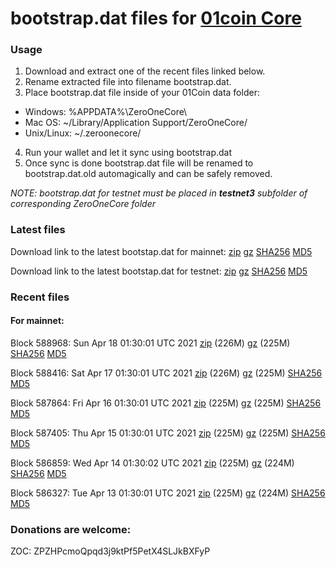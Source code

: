 # bootstrap.dat files for [01coin Core](https://01coin.io)

### Usage

1. Download and extract one of the recent files linked below.
2. Rename extracted file into filename bootstrap.dat.
3. Place bootstrap.dat file inside of your 01Coin data folder:
 - Windows: %APPDATA%\ZeroOneCore\
 - Mac OS: ~/Library/Application Support/ZeroOneCore/
 - Unix/Linux: ~/.zeroonecore/
4. Run your wallet and let it sync using bootstrap.dat
5. Once sync is done bootstrap.dat file will be renamed to bootstrap.dat.old automagically and can be safely removed.

_NOTE: bootstrap.dat for testnet must be placed in **testnet3** subfolder of corresponding ZeroOneCore folder_

### Latest files
Download link to the latest bootstap.dat for mainnet: [zip](https://files.01coin.io/mainnet/bootstrap.dat.zip) [gz](https://files.01coin.io/mainnet/bootstrap.dat.tar.gz) [SHA256](https://files.01coin.io/mainnet/sha256.txt) [MD5](https://files.01coin.io/mainnet/md5.txt)

Download link to the latest bootstap.dat for testnet: [zip](https://files.01coin.io/testnet/bootstrap.dat.zip) [gz](https://files.01coin.io/testnet/bootstrap.dat.tar.gz) [SHA256](https://files.01coin.io/testnet/sha256.txt) [MD5](https://files.01coin.io/testnet/md5.txt)

### Recent files

#### For mainnet:

Block 588968: Sun Apr 18 01:30:01 UTC 2021 [zip](https://files.01coin.io/mainnet/2021-04-18/bootstrap.dat.zip) (226M) [gz](https://files.01coin.io/mainnet/2021-04-18/bootstrap.dat.tar.gz) (225M) [SHA256](https://files.01coin.io/mainnet/2021-04-18/sha256.txt) [MD5](https://files.01coin.io/mainnet/2021-04-18/md5.txt)

Block 588416: Sat Apr 17 01:30:01 UTC 2021 [zip](https://files.01coin.io/mainnet/2021-04-17/bootstrap.dat.zip) (226M) [gz](https://files.01coin.io/mainnet/2021-04-17/bootstrap.dat.tar.gz) (225M) [SHA256](https://files.01coin.io/mainnet/2021-04-17/sha256.txt) [MD5](https://files.01coin.io/mainnet/2021-04-17/md5.txt)

Block 587864: Fri Apr 16 01:30:01 UTC 2021 [zip](https://files.01coin.io/mainnet/2021-04-16/bootstrap.dat.zip) (225M) [gz](https://files.01coin.io/mainnet/2021-04-16/bootstrap.dat.tar.gz) (225M) [SHA256](https://files.01coin.io/mainnet/2021-04-16/sha256.txt) [MD5](https://files.01coin.io/mainnet/2021-04-16/md5.txt)

Block 587405: Thu Apr 15 01:30:01 UTC 2021 [zip](https://files.01coin.io/mainnet/2021-04-15/bootstrap.dat.zip) (225M) [gz](https://files.01coin.io/mainnet/2021-04-15/bootstrap.dat.tar.gz) (225M) [SHA256](https://files.01coin.io/mainnet/2021-04-15/sha256.txt) [MD5](https://files.01coin.io/mainnet/2021-04-15/md5.txt)

Block 586859: Wed Apr 14 01:30:02 UTC 2021 [zip](https://files.01coin.io/mainnet/2021-04-14/bootstrap.dat.zip) (225M) [gz](https://files.01coin.io/mainnet/2021-04-14/bootstrap.dat.tar.gz) (224M) [SHA256](https://files.01coin.io/mainnet/2021-04-14/sha256.txt) [MD5](https://files.01coin.io/mainnet/2021-04-14/md5.txt)

Block 586327: Tue Apr 13 01:30:01 UTC 2021 [zip](https://files.01coin.io/mainnet/2021-04-13/bootstrap.dat.zip) (225M) [gz](https://files.01coin.io/mainnet/2021-04-13/bootstrap.dat.tar.gz) (224M) [SHA256](https://files.01coin.io/mainnet/2021-04-13/sha256.txt) [MD5](https://files.01coin.io/mainnet/2021-04-13/md5.txt)


### Donations are welcome:

ZOC: ZPZHPcmoQpqd3j9ktPf5PetX4SLJkBXFyP
